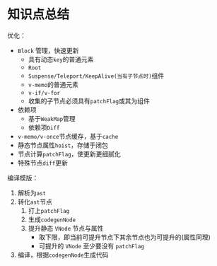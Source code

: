 # 知识点总结

优化：

- `Block` 管理，快速更新
  - 具有动态`key`的普通元素
  - `Root`
  - `Suspense/Teleport/KeepAlive(当有子节点时)`组件
  - `v-memo`的普通元素
  - `v-if/v-for`
  - 收集的子节点必须具有`patchFlag`或其为组件
- 依赖项
  - 基于`WeakMap`管理
  - 依赖项`Diff`
- `v-memo/v-once`节点缓存，基于`cache`
- 静态节点属性`hoist`，存储于闭包
- 节点计算`patchFlag`，使更新更细腻化
- 特殊节点`diff`更新

编译模版：

1. 解析为`ast`
2. 转化`ast`节点
   1. 打上`patchFlag`
   2. 生成`codegenNode`
   3. 提升静态 `VNode` 节点与属性
      - 取下限，即当前可提升节点下其余节点也为可提升的(属性同理)
      - 可提升的 `VNode` 至少要没有 `patchFlag`
3. 编译，根据`codegenNode`生成代码
